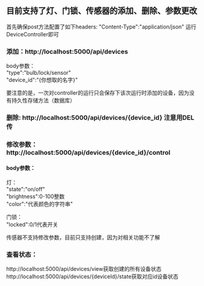 ## 目前支持了灯、门锁、传感器的添加、删除、参数更改

首先确保post方法配置了如下headers: "Content-Type":"application/json"
运行DeviceController即可


### 添加：http://localhost:5000/api/devices
body参数：  
"type":"bulb/lock/sensor"  
"device_id":"{你想取的名字}"

要注意的是，一次对controller的运行只会保存下该次运行时添加的设备，因为没有持久性存储方法（数据库）

### 删除: http://localhost:5000/api/devices/{device_id} 注意用DEL传

### 修改参数：http://localhost:5000/api/devices/{device_id}/control  
#### body参数：  
灯：  
"state":"on/off"  
"brightness":0-100整数  
"color":"代表颜色的字符串" 
     
    
门锁：  
"locked":0/1代表开关

传感器不支持修改参数，目前只支持创建，因为对相关功能不了解   
### 查看状态：  
http://localhost:5000/api/devices/view获取创建的所有设备状态  
http://localhost:5000/api/devices/{deviceId}/state获取对应id设备状态


